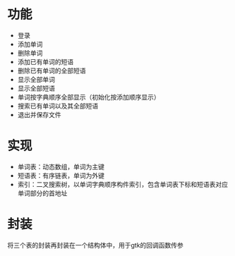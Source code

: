 # 功能
- 登录
- 添加单词
- 删除单词
- 添加已有单词的短语
- 删除已有单词的全部短语
- 显示全部单词
- 显示全部短语
- 单词按字典顺序全部显示（初始化按添加顺序显示）
- 搜索已有单词以及其全部短语
- 退出并保存文件
# 实现
- 单词表：动态数组，单词为主键
- 短语表：有序链表，单词为外键
- 索引：二叉搜索树，以单词字典顺序构件索引，包含单词表下标和短语表对应单词部分的首地址
# 封装
将三个表的封装再封装在一个结构体中，用于gtk的回调函数传参